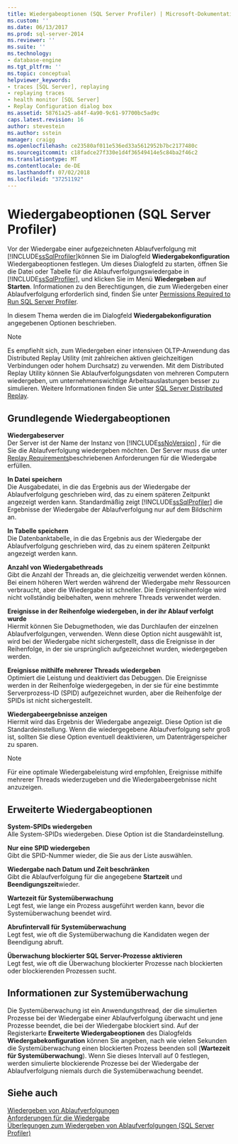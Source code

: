 ```yaml
---
title: Wiedergabeoptionen (SQL Server Profiler) | Microsoft-Dokumentation
ms.custom: ''
ms.date: 06/13/2017
ms.prod: sql-server-2014
ms.reviewer: ''
ms.suite: ''
ms.technology:
- database-engine
ms.tgt_pltfrm: ''
ms.topic: conceptual
helpviewer_keywords:
- traces [SQL Server], replaying
- replaying traces
- health monitor [SQL Server]
- Replay Configuration dialog box
ms.assetid: 58761a25-a84f-4a90-9c61-97700bc5ad9c
caps.latest.revision: 16
author: stevestein
ms.author: sstein
manager: craigg
ms.openlocfilehash: ce23580af011e536ed33a5612952b7bc2177480c
ms.sourcegitcommit: c18fadce27f330e1d4f36549414e5c84ba2f46c2
ms.translationtype: MT
ms.contentlocale: de-DE
ms.lasthandoff: 07/02/2018
ms.locfileid: "37251192"
---
```

# <a name="replay-options-sql-server-profiler"></a>Wiedergabeoptionen (SQL Server Profiler)
  Vor der Wiedergabe einer aufgezeichneten Ablaufverfolgung mit [!INCLUDE[ssSqlProfiler](../../includes/sssqlprofiler-md.md)]können Sie im Dialogfeld **Wiedergabekonfiguration** Wiedergabeoptionen festlegen. Um dieses Dialogfeld zu starten, öffnen Sie die Datei oder Tabelle für die Ablaufverfolgungswiedergabe in [!INCLUDE[ssSqlProfiler](../../includes/sssqlprofiler-md.md)], und klicken Sie im Menü **Wiedergeben** auf **Starten**. Informationen zu den Berechtigungen, die zum Wiedergeben einer Ablaufverfolgung erforderlich sind, finden Sie unter [Permissions Required to Run SQL Server Profiler](sql-server-profiler.md).  
  
 In diesem Thema werden die im Dialogfeld **Wiedergabekonfiguration** angegebenen Optionen beschrieben.  
  
> [!NOTE]  
>  Es empfiehlt sich, zum Wiedergeben einer intensiven OLTP-Anwendung das Distributed Replay Utility (mit zahlreichen aktiven gleichzeitigen Verbindungen oder hohem Durchsatz) zu verwenden. Mit dem Distributed Replay Utility können Sie Ablaufverfolgungsdaten von mehreren Computern wiedergeben, um unternehmenswichtige Arbeitsauslastungen besser zu simulieren. Weitere Informationen finden Sie unter [SQL Server Distributed Replay](../distributed-replay/sql-server-distributed-replay.md).  
  
## <a name="basic-replay-options"></a>Grundlegende Wiedergabeoptionen  
 **Wiedergabeserver**  
 Der Server ist der Name der Instanz von [!INCLUDE[ssNoVersion](../../includes/ssnoversion-md.md)] , für die Sie die Ablaufverfolgung wiedergeben möchten. Der Server muss die unter [Replay Requirements](replay-requirements.md)beschriebenen Anforderungen für die Wiedergabe erfüllen.  
  
 **In Datei speichern**  
 Die Ausgabedatei, in die das Ergebnis aus der Wiedergabe der Ablaufverfolgung geschrieben wird, das zu einem späteren Zeitpunkt angezeigt werden kann. Standardmäßig zeigt [!INCLUDE[ssSqlProfiler](../../includes/sssqlprofiler-md.md)] die Ergebnisse der Wiedergabe der Ablaufverfolgung nur auf dem Bildschirm an.  
  
 **In Tabelle speichern**  
 Die Datenbanktabelle, in die das Ergebnis aus der Wiedergabe der Ablaufverfolgung geschrieben wird, das zu einem späteren Zeitpunkt angezeigt werden kann.  
  
 **Anzahl von Wiedergabethreads**  
 Gibt die Anzahl der Threads an, die gleichzeitig verwendet werden können. Bei einem höheren Wert werden während der Wiedergabe mehr Ressourcen verbraucht, aber die Wiedergabe ist schneller. Die Ereignisreihenfolge wird nicht vollständig beibehalten, wenn mehrere Threads verwendet werden.  
  
 **Ereignisse in der Reihenfolge wiedergeben, in der ihr Ablauf verfolgt wurde**  
 Hiermit können Sie Debugmethoden, wie das Durchlaufen der einzelnen Ablaufverfolgungen, verwenden. Wenn diese Option nicht ausgewählt ist, wird bei der Wiedergabe nicht sichergestellt, dass die Ereignisse in der Reihenfolge, in der sie ursprünglich aufgezeichnet wurden, wiedergegeben werden.  
  
 **Ereignisse mithilfe mehrerer Threads wiedergeben**  
 Optimiert die Leistung und deaktiviert das Debuggen. Die Ereignisse werden in der Reihenfolge wiedergegeben, in der sie für eine bestimmte Serverprozess-ID (SPID) aufgezeichnet wurden, aber die Reihenfolge der SPIDs ist nicht sichergestellt.  
  
 **Wiedergabeergebnisse anzeigen**  
 Hiermit wird das Ergebnis der Wiedergabe angezeigt. Diese Option ist die Standardeinstellung. Wenn die wiedergegebene Ablaufverfolgung sehr groß ist, sollten Sie diese Option eventuell deaktivieren, um Datenträgerspeicher zu sparen.  
  
> [!NOTE]  
>  Für eine optimale Wiedergabeleistung wird empfohlen, Ereignisse mithilfe mehrerer Threads wiederzugeben und die Wiedergabeergebnisse nicht anzuzeigen.  
  
## <a name="advanced-replay-options"></a>Erweiterte Wiedergabeoptionen  
 **System-SPIDs wiedergeben**  
 Alle System-SPIDs wiedergeben. Diese Option ist die Standardeinstellung.  
  
 **Nur eine SPID wiedergeben**  
 Gibt die SPID-Nummer wieder, die Sie aus der Liste auswählen.  
  
 **Wiedergabe nach Datum und Zeit beschränken**  
 Gibt die Ablaufverfolgung für die angegebene **Startzeit** und **Beendigungszeit**wieder.  
  
 **Wartezeit für Systemüberwachung**  
 Legt fest, wie lange ein Prozess ausgeführt werden kann, bevor die Systemüberwachung beendet wird.  
  
 **Abrufintervall für Systemüberwachung**  
 Legt fest, wie oft die Systemüberwachung die Kandidaten wegen der Beendigung abruft.  
  
 **Überwachung blockierter SQL Server-Prozesse aktivieren**  
 Legt fest, wie oft die Überwachung blockierter Prozesse nach blockierten oder blockierenden Prozessen sucht.  
  
## <a name="about-the-health-monitor"></a>Informationen zur Systemüberwachung  
 Die Systemüberwachung ist ein Anwendungsthread, der die simulierten Prozesse bei der Wiedergabe einer Ablaufverfolgung überwacht und jene Prozesse beendet, die bei der Wiedergabe blockiert sind. Auf der Registerkarte **Erweiterte Wiedergabeoptionen** des Dialogfelds **Wiedergabekonfiguration** können Sie angeben, nach wie vielen Sekunden die Systemüberwachung einen blockierten Prozess beenden soll (**Wartezeit für Systemüberwachung**). Wenn Sie dieses Intervall auf 0 festlegen, werden simulierte blockierende Prozesse bei der Wiedergabe der Ablaufverfolgung niemals durch die Systemüberwachung beendet.  
  
## <a name="see-also"></a>Siehe auch  
 [Wiedergeben von Ablaufverfolgungen](replay-traces.md)   
 [Anforderungen für die Wiedergabe](replay-requirements.md)   
 [Überlegungen zum Wiedergeben von Ablaufverfolgungen &#40;SQL Server Profiler&#41;](considerations-for-replaying-traces-sql-server-profiler.md)  
  
  
